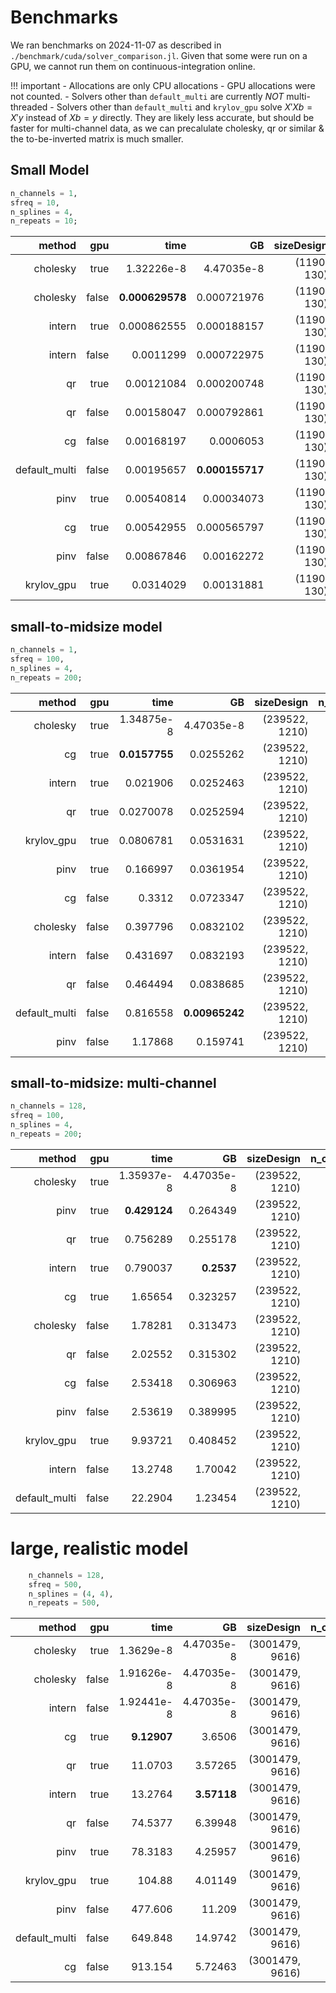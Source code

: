 # Benchmarks

We ran benchmarks on 2024-11-07 as described in `./benchmark/cuda/solver_comparison.jl`. Given that some were run on a GPU, we cannot run them on continuous-integration online.

!!! important
    - Allocations are only CPU allocations - GPU allocations were not counted. 
    - Solvers other than `default_multi` are currently *NOT* multi-threaded
    - Solvers other than `default_multi` and `krylov_gpu` solve $X'Xb = X'y$ instead of $Xb=y$ directly. They are likely less accurate, but should be faster for multi-channel data, as we can precalulate cholesky, qr or similar & the to-be-inverted matrix is much smaller.

## Small Model
```julia  
n_channels = 1,
sfreq = 10,
n_splines = 4,
n_repeats = 10;
```
| **method**     | **gpu** | **time**        | **GB**          | **sizeDesign** | **n\_channels** | **overlap** | **comment**         | **percent\_X\_filled** |
|---------------:|--------:|----------------:|----------------:|---------------:|----------------:|------------:|--------------------:|-----------------------:|
| cholesky       | true    | 1.32226e-8      | 4.47035e-8      | (1190, 130)    | 1               | (0.2, 0.2)  | PosDefException(-1) | 0.0828054              |
| cholesky       | false   | **0.000629578** | 0.000721976     | (1190, 130)    | 1               | (0.2, 0.2)  |                     | 0.0828054              |
| intern         | true    | 0.000862555     | 0.000188157     | (1190, 130)    | 1               | (0.2, 0.2)  |                     | 0.0828054              |
| intern         | false   | 0.0011299       | 0.000722975     | (1190, 130)    | 1               | (0.2, 0.2)  |                     | 0.0828054              |
| qr             | true    | 0.00121084      | 0.000200748     | (1190, 130)    | 1               | (0.2, 0.2)  |                     | 0.0828054              |
| qr             | false   | 0.00158047      | 0.000792861     | (1190, 130)    | 1               | (0.2, 0.2)  |                     | 0.0828054              |
| cg             | false   | 0.00168197      | 0.0006053       | (1190, 130)    | 1               | (0.2, 0.2)  |                     | 0.0828054              |
| default\_multi | false   | 0.00195657      | **0.000155717** | (1190, 130)    | 1               | (0.2, 0.2)  |                     | 0.0828054              |
| pinv           | true    | 0.00540814      | 0.00034073      | (1190, 130)    | 1               | (0.2, 0.2)  |                     | 0.0828054              |
| cg             | true    | 0.00542955      | 0.000565797     | (1190, 130)    | 1               | (0.2, 0.2)  |                     | 0.0828054              |
| pinv           | false   | 0.00867846      | 0.00162272      | (1190, 130)    | 1               | (0.2, 0.2)  |                     | 0.0828054              |
| krylov\_gpu    | true    | 0.0314029       | 0.00131881      | (1190, 130)    | 1               | (0.2, 0.2)  |                     | 0.0828054              |

## small-to-midsize model

```julia  
n_channels = 1,
sfreq = 100,
n_splines = 4,
n_repeats = 200;
```

| **method**     | **gpu** | **time**      | **GB**         | **sizeDesign** | **n\_channels** | **overlap** | **comment**         | **percent\_X\_filled** |
|---------------:|--------:|--------------:|---------------:|---------------:|----------------:|------------:|--------------------:|-----------------------:|
| cholesky       | true    | 1.34875e-8    | 4.47035e-8     | (239522, 1210) | 1               | (0.2, 0.2)  | PosDefException(-1) | 0.00832578             |
| cg             | true    | **0.0157755** | 0.0255262      | (239522, 1210) | 1               | (0.2, 0.2)  |                     | 0.00832578             |
| intern         | true    | 0.021906      | 0.0252463      | (239522, 1210) | 1               | (0.2, 0.2)  |                     | 0.00832578             |
| qr             | true    | 0.0270078     | 0.0252594      | (239522, 1210) | 1               | (0.2, 0.2)  |                     | 0.00832578             |
| krylov\_gpu    | true    | 0.0806781     | 0.0531631      | (239522, 1210) | 1               | (0.2, 0.2)  |                     | 0.00832578             |
| pinv           | true    | 0.166997      | 0.0361954      | (239522, 1210) | 1               | (0.2, 0.2)  |                     | 0.00832578             |
| cg             | false   | 0.3312        | 0.0723347      | (239522, 1210) | 1               | (0.2, 0.2)  |                     | 0.00832578             |
| cholesky       | false   | 0.397796      | 0.0832102      | (239522, 1210) | 1               | (0.2, 0.2)  |                     | 0.00832578             |
| intern         | false   | 0.431697      | 0.0832193      | (239522, 1210) | 1               | (0.2, 0.2)  |                     | 0.00832578             |
| qr             | false   | 0.464494      | 0.0838685      | (239522, 1210) | 1               | (0.2, 0.2)  |                     | 0.00832578             |
| default\_multi | false   | 0.816558      | **0.00965242** | (239522, 1210) | 1               | (0.2, 0.2)  |                     | 0.00832578             |
| pinv           | false   | 1.17868       | 0.159741       | (239522, 1210) | 1               | (0.2, 0.2)  |                     | 0.00832578             |

## small-to-midsize: multi-channel
```julia   
n_channels = 128,
sfreq = 100,
n_splines = 4,
n_repeats = 200;
```
| **method**     | **gpu** | **time**     | **GB**     | **sizeDesign** | **n\_channels** | **overlap** | **comment**         | **percent\_X\_filled** |
|---------------:|--------:|-------------:|-----------:|---------------:|----------------:|------------:|--------------------:|-----------------------:|
| cholesky       | true    | 1.35937e-8   | 4.47035e-8 | (239522, 1210) | 128             | (0.2, 0.2)  | PosDefException(-1) | 0.00832578             |
| pinv           | true    | **0.429124** | 0.264349   | (239522, 1210) | 128             | (0.2, 0.2)  |                     | 0.00832578             |
| qr             | true    | 0.756289     | 0.255178   | (239522, 1210) | 128             | (0.2, 0.2)  |                     | 0.00832578             |
| intern         | true    | 0.790037     | **0.2537** | (239522, 1210) | 128             | (0.2, 0.2)  |                     | 0.00832578             |
| cg             | true    | 1.65654      | 0.323257   | (239522, 1210) | 128             | (0.2, 0.2)  |                     | 0.00832578             |
| cholesky       | false   | 1.78281      | 0.313473   | (239522, 1210) | 128             | (0.2, 0.2)  |                     | 0.00832578             |
| qr             | false   | 2.02552      | 0.315302   | (239522, 1210) | 128             | (0.2, 0.2)  |                     | 0.00832578             |
| cg             | false   | 2.53418      | 0.306963   | (239522, 1210) | 128             | (0.2, 0.2)  |                     | 0.00832578             |
| pinv           | false   | 2.53619      | 0.389995   | (239522, 1210) | 128             | (0.2, 0.2)  |                     | 0.00832578             |
| krylov\_gpu    | true    | 9.93721      | 0.408452   | (239522, 1210) | 128             | (0.2, 0.2)  |                     | 0.00832578             |
| intern         | false   | 13.2748      | 1.70042    | (239522, 1210) | 128             | (0.2, 0.2)  |                     | 0.00832578             |
| default\_multi | false   | 22.2904      | 1.23454    | (239522, 1210) | 128             | (0.2, 0.2)  |                     | 0.00832578             |


# large, realistic model
```julia
    n_channels = 128,
    sfreq = 500,
    n_splines = (4, 4),
    n_repeats = 500,
```
| **method**     | **gpu** | **time**    | **GB**      | **sizeDesign**  | **n\_channels** | **overlap** | **comment**             | **percent\_X\_filled** |
|---------------:|--------:|------------:|------------:|----------------:|----------------:|------------:|------------------------:|-----------------------:|
| cholesky       | true    | 1.3629e-8   | 4.47035e-8  | (3001479, 9616) | 128             | (0.2, 0.2)  | PosDefException(-1)     | 0.00166532             |
| cholesky       | false   | 1.91626e-8  | 4.47035e-8  | (3001479, 9616) | 128             | (0.2, 0.2)  | PosDefException(2760)   | 0.00166532             |
| intern         | false   | 1.92441e-8  | 4.47035e-8  | (3001479, 9616) | 128             | (0.2, 0.2)  | SingularException(9599) | 0.00166532             |
| cg             | true    | **9.12907** | 3.6506      | (3001479, 9616) | 128             | (0.2, 0.2)  |                         | 0.00166532             |
| qr             | true    | 11.0703     | 3.57265     | (3001479, 9616) | 128             | (0.2, 0.2)  |                         | 0.00166532             |
| intern         | true    | 13.2764     | **3.57118** | (3001479, 9616) | 128             | (0.2, 0.2)  |                         | 0.00166532             |
| qr             | false   | 74.5377     | 6.39948     | (3001479, 9616) | 128             | (0.2, 0.2)  |                         | 0.00166532             |
| pinv           | true    | 78.3183     | 4.25957     | (3001479, 9616) | 128             | (0.2, 0.2)  |                         | 0.00166532             |
| krylov\_gpu    | true    | 104.88      | 4.01149     | (3001479, 9616) | 128             | (0.2, 0.2)  |                         | 0.00166532             |
| pinv           | false   | 477.606     | 11.209      | (3001479, 9616) | 128             | (0.2, 0.2)  |                         | 0.00166532             |
| default\_multi | false   | 649.848     | 14.9742     | (3001479, 9616) | 128             | (0.2, 0.2)  |                         | 0.00166532             |
| cg             | false   | 913.154     | 5.72463     | (3001479, 9616) | 128             | (0.2, 0.2)  |                         | 0.00166532             |